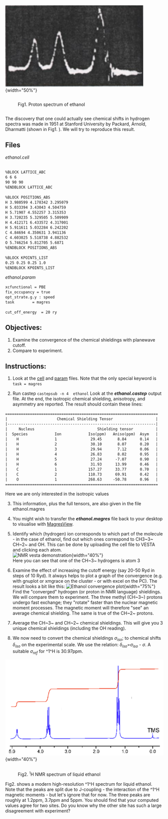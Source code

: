 ![Fig1. Proton spectrum of ethanol](../../img/nmr_tut1.png){width="50%"}
<figure style="display: inline-block;">
  <figcaption style="text-align: left;">Fig1. Proton spectrum of ethanol</figcaption>
</figure>



The discovery that one could actually see chemical shifts in hydrogen spectra was made in 1951 at Stanford University by Packard, Arnold, Dharmatti (shown in Fig1. ). We will try to reproduce this result.  


## Files   


*ethanol.cell*
```

%BLOCK LATTICE_ABC
6 6 6
90 90 90
%ENDBLOCK LATTICE_ABC

%BLOCK POSITIONS_ABS
H 3.980599 4.178342 3.295079
H 5.033394 3.43043 4.504759
H 5.71907 4.552257 3.315353
H 3.720235 5.329505 5.509909
H 4.412171 6.433572 4.317001
H 5.911611 5.032284 6.242202
C 4.84694 4.350631 3.941136
C 4.603025 5.518738 4.882532
O 5.746254 5.812705 5.6871
%ENDBLOCK POSITIONS_ABS

%BLOCK KPOINTS_LIST
0.25 0.25 0.25 1.0
%ENDBLOCK KPOINTS_LIST
```

*ethanol.param*
```
xcfunctional = PBE
fix_occupancy = true
opt_strate.g.y : speed
task        = magres

cut_off_energy  = 20 ry
```



## Objectives:

1. Examine the convergence of the chemical shieldings with planewave cutoff.
2. Compare to experiment.

## Instructions:

1. Look at the [cell](../../documentation/Input_Files/cell_file.md) and [param](../../documentation/Input_Files/param_file.md) files. Note that the only special keyword is `task = magres`

 2. Run castep
  `castepsub -n 4  ethanol`
   Look at the ***ethanol.castep*** output file. At the end, the isotropic chemical shielding, anisotropy, and asymmetry are reported.
 The result should contain these lines:
 ```
 ====================================================================
 |                      Chemical Shielding Tensor                   |
 |------------------------------------------------------------------|
 |     Nucleus                            Shielding tensor          |
 |  Species            Ion            Iso(ppm)   Aniso(ppm)  Asym   |
 |    H                1               29.45       8.84      0.14   |
 |    H                2               30.10       8.07      0.20   |
 |    H                3               29.94       7.12      0.06   |
 |    H                4               26.83       8.02      0.95   |
 |    H                5               27.24      -7.07      0.90   |
 |    H                6               31.93      13.99      0.46   |
 |    C                1              157.27      33.77      0.70   |
 |    C                2              110.73      69.91      0.42   |
 |    O                1              268.63     -50.78      0.96   |
 ====================================================================
 ```
 Here we are only interested in the isotropic values


3. This information, plus the full tensors, are also given in the file ethanol.magres

4. You might wish to transfer the ***ethanol.magres*** file back to your desktop to visualise with [MagresView](https://www.ccpnc.ac.uk/magresview/magresview/magres_view.html?JS).

5. Identify which (hydrogen) ion corresponds to which part of the molecule - in the case of ethanol, find out which ones correspond to CH3~3~ CH~2~ and OH.
This can be done by uploading the cell file to VESTA and clicking each atom. <br>![NMR vesta demonstration](../../img/NMR_vesta_demonstration.png){width="40%"} <br>Here you can see that one of the CH~3~ hydrogens is atom 3

6. Examine the effect
 of increasing the cutoff energy (say 20-50 Ryd in steps of 10 Ryd). It always helps to plot a graph of the convergence (e.g. with gnuplot or xmgrace on the cluster - or with excel on the PC). The result looks a bit like this:
 ![Ethanol convergence plot](../../img/ethanol_convergence.png){width="75%"} <br>
 Find the "converged" hydrogen (or proton in NMR language) shieldings. We will compare them to experiment. The three methyl (CH~3~) protons undergo fast exchange; they "rotate" faster than the nuclear magnetic moment processes. The magnetic moment will therefore "see" an average chemical shielding. The same is true of the CH~2~ protons.

7. Average the CH~3~ and CH~2~ chemical shieldings. This will give you 3 unique chemical shieldings (including the OH reading).

8. We now need to convert the chemical shieldings $\sigma_{iso}$; to chemical shifts $\delta_{iso}$ on the experimental scale. We use the relation:  $\delta_{iso}$=$\sigma_{iso}$ - $\sigma$.
A suitable $\sigma_{ref}$ for ^1^H is 30.97ppm.



![Fig2. H NMR spectrum of liquid ethanol](../../img/nmr_tut2.png){width="40%"}

<figure Fig2 style="display: inline-block;">
  <figcaption style="text-align: left;">Fig2. <sup><small>1</small></sup>H NMR spectrum of liquid ethanol</figcaption>
</figure>
<br>
 Fig2. shows a modern high-resolution ^1^H spectrum for liquid ethanol. Note that the peaks are split due to J-coupling - the interaction of the ^1^H magnetic moments - but let's ignore that for now. The three peaks are roughly at 1.2ppm, 3.7ppm and 5ppm. You should find that your computed values agree for two sites. Do you know why the other site has such a large disagreement with experiment?
